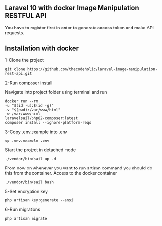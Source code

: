 ## Laravel 10 with docker Image Manipulation RESTFUL API

You have to register first in order to generate access token and make API requests.

## Installation with docker

1-Clone the project

    git clone https://github.com/thecodeholic/laravel-image-manipulation-rest-api.git

2-Run composer install

Navigate into project folder using terminal and run

    docker run --rm
    -u "$(id -u):$(id -g)"
    -v "$(pwd):/var/www/html"
    -w /var/www/html
    laravelsail/php82-composer:latest
    composer install --ignore-platform-reqs

3-Copy .env.example into .env

    cp .env.example .env

Start the project in detached mode

    ./vendor/bin/sail up -d

From now on whenever you want to run artisan command you should do this from the container. Access to the docker container

    ./vendor/bin/sail bash

5-Set encryption key

    php artisan key:generate --ansi

6-Run migrations

    php artisan migrate

